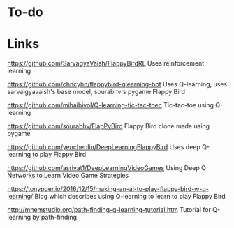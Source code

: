 # To-do

# Links

https://github.com/SarvagyaVaish/FlappyBirdRL
Uses reinforcement learning

https://github.com/chncyhn/flappybird-qlearning-bot
Uses Q-learning, uses sarvaigyavaish's base model, sourabhv's pygame Flappy Bird

https://github.com/mihaibivol/Q-learning-tic-tac-toec
Tic-tac-toe using Q-learning

https://github.com/sourabhv/FlapPyBird
Flappy Bird clone made using pygame

https://github.com/yenchenlin/DeepLearningFlappyBird
Uses deep Q-learning to play Flappy Bird

https://github.com/asrivat1/DeepLearningVideoGames
Using Deep Q Networks to Learn Video Game Strategies

https://tonypoer.io/2016/12/15/making-an-ai-to-play-flappy-bird-w-q-learning/
Blog which describes using Q-learning to learn to play Flappy Bird

http://mnemstudio.org/path-finding-q-learning-tutorial.htm
Tutorial for Q-learning by path-finding